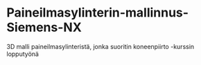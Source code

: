 # Paineilmasylinterin-mallinnus-Siemens-NX
3D malli paineilmasylinteristä, jonka suoritin koneenpiirto -kurssin lopputyönä
